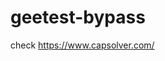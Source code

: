 # geetest-bypass
check https://www.capsolver.com/ 





















                                                                                             